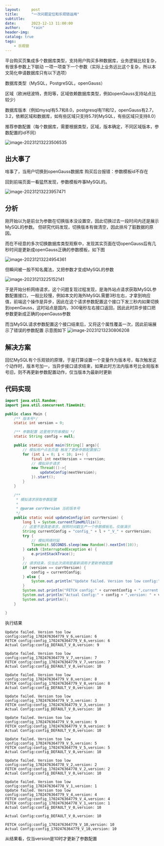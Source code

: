 ```yaml
---
layout:     post
title:      "一次问题定位和乐观锁运用"
subtitle:   
date:       2023-12-13 11:00:00
author:     "rain"
header-img: 
catalog: true
tags:
    - 乐观锁
---
```

平台购买页集成多个数据库类型，支持用户购买多种数据库，业务逻辑比较复杂，有很多参数上下联动 一项一项查下一个参数（实际上业务远比这个复杂，所以本文简化申请数据库只有以下选项）

数据库类型（MySQL，PostgreSQL，openGauss）

区域（欧洲纽波特，贵阳等，区域依赖数据库类型，例如openGauss支持站点比较少）

数据库版本（例如mysql有5.7和8.0，postgresql有11和12，openGauss有2.7，3.2，依赖区域和数据库，如有些区域只支持5.7的MySQL，有些区域只支持8.0）

推荐参数配置（每个数据库，需要根据类型，区域，版本确定，不同区域版本，参数配置的id不同）

![image-20231213223506535](/img/image-20231213223506535.png)

## 出大事了

啥事了，当用户切换到openGauss数据库 购买后台报错：参数模板id不存在

回到前端页面一看猛然发现，参数模板咋事MySQL的。

![image-20231213223957471](/img/image-20231213223957471.png)





## 分析

刚开始以为是前台为参数在切换版本没设置空，因此切换过去一段时间内还是展示MySQL的参数。
但研究代码发现，切换版本有做清空，因此排斥了脏数据的原因。

而在不经意的多次切换数据库类型观察中，发现其实页面在切openGauss后有几秒时间是更新成openGauss正确的参数模板，如下图

![image-20231213224954361](/img/image-20231213224954361.png)

但瞬间被一股不知名魔法，又把参数才变成MySQL的参数

![image-20231213225152141](/img/image-20231213225152141.png)

于是开始分析网络请求，这个问题复现过程发现，是海外站点请求获取MySQL参数配置接口，一般比较慢，例如本文的海外MySQL需要3秒左右，才拿到响应值，前端这个操作是异步，因此在这个请求参数配置这个接口下发三秒内如果切换到openGauss，这时站点是国内，300毫秒左右接口返回，因此此时异步接口把参数更新成正确的openGauss参数

而当MySQL请求参数配置这个接口结束后，又将这个属性覆盖一次，因此前端展示了错误的参数配置
示意图如下
![image-20231213230806208](/img/image-20231213230806208.png)

## 解决方案



回忆MySQL有个乐观锁的原理，于是打算设置一个变量作为版本号，每次触发这个动作时，版本号加一，当异步接口请求结束，如果此时方法内版本号比全局版本号旧，则不再更新参数配置动作，仅当版本为最新时更新





## 代码实现

```java
import java.util.Random;
import java.util.concurrent.TimeUnit;

public class Main {
    /** 版本号*/
    static int version = 0;

    /** 参数配置 这里用字符串模拟 */
    static String config = null;

    public static void main(String[] args){
        // 模拟用户点击页面 触发了更新参数配置接口
        for (int i = 0; i < 10; i++) {
            final int nextVersion = ++version;
            // 模拟异步请求
            new Thread(()->{
                updateConfig(nextVersion);
            }).start();
        }
    }

    /**
     * 模拟请求获取参数配置
     *
     * @param currVersion 当前版本号
     */
    public static void updateConfig(int currVersion) {
        long l = System.currentTimeMillis();
        // 这里不是真是请求，按照时间戳生产一个参数模板名，仅做演示
        String currentConfig = "config_" + l + "_V_" + currVersion;
        try {
            // 模拟网络时延
            TimeUnit.SECONDS.sleep(new Random().nextInt(10));
        } catch (InterruptedException e) {
            e.printStackTrace();
        }
        // 请求结束，仅当此次调用是最新调用才更新参数配置
        if (version == currVersion) {
            config = currentConfig;
        } else {
            System.out.println("Update failed. Version too low config:" + currentConfig + ",version: " + currVersion);
        }
        System.out.println("FETCH config:" + currentConfig + ",current version: " + currVersion);
        System.out.println("Actual Config:" + config + ",version: " + version);
        System.out.println();
    }

}
```

执行结果

```
Update failed. Version too low config:config_1702476364779_V_6,version: 6
FETCH config:config_1702476364779_V_6,version: 6
Actual Config:config_DEFAULT_V_0,version: 9

Update failed. Version too low config:config_1702476364779_V_7,version: 7
FETCH config:config_1702476364779_V_7,version: 7
Actual Config:config_DEFAULT_V_0,version: 10

Update failed. Version too low config:config_1702476364779_V_8,version: 8
FETCH config:config_1702476364779_V_8,version: 8
Actual Config:config_DEFAULT_V_0,version: 10

Update failed. Version too low config:config_1702476364779_V_3,version: 3
FETCH config:config_1702476364779_V_3,version: 3
Actual Config:config_DEFAULT_V_0,version: 10

Update failed. Version too low config:config_1702476364779_V_9,version: 9
FETCH config:config_1702476364779_V_9,version: 9
Actual Config:config_DEFAULT_V_0,version: 10

Update failed. Version too low config:config_1702476364779_V_5,version: 5
FETCH config:config_1702476364779_V_5,version: 5
Actual Config:config_DEFAULT_V_0,version: 10

Update failed. Version too low config:config_1702476364778_V_2,version: 2
FETCH config:config_1702476364778_V_2,version: 2
Actual Config:config_DEFAULT_V_0,version: 10

Update failed. Version too low config:config_1702476364778_V_1,version: 1
Update failed. Version too low config:config_1702476364779_V_4,version: 4
FETCH config:config_1702476364779_V_4,version: 4
FETCH config:config_1702476364778_V_1,version: 1
Actual Config:config_DEFAULT_V_0,version: 10

Actual Config:config_DEFAULT_V_0,version: 10

FETCH config:config_1702476364779_V_10,version: 10
Actual Config:config_1702476364779_V_10,version: 10
```



从结果看，仅当version是10时才更新了参数配置